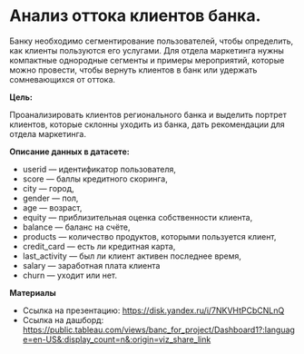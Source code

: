 # Анализ оттока клиентов банка.

Банку необходимо сегментирование пользователей, чтобы определить, как клиенты пользуются его услугами. 
Для отдела маркетинга нужны компактные однородные сегменты и примеры мероприятий, которые можно провести, чтобы вернуть клиентов в банк или удержать сомневающихся от оттока.


**Цель:**

Проанализировать клиентов регионального банка и выделить портрет клиентов, которые склонны уходить из банка, дать рекомендации для отдела маркетинга. 


**Описание данных в датасете:**

- userid — идентификатор пользователя,
- score — баллы кредитного скоринга,
- city — город,
- gender — пол,
- age — возраст,
- equity — приблизительная оценка собственности клиента,
- balance — баланс на счёте,
- products — количество продуктов, которыми пользуется клиент,
- credit_card — есть ли кредитная карта,
- last_activity — был ли клиент активен последнее время,
- salary — заработная плата клиента
- churn — уходит или нет.

**Материалы**
- Ссылка на презентацию: https://disk.yandex.ru/i/7NKVHtPCbCNLnQ
- Ссылка на дашборд:  https://public.tableau.com/views/banc_for_project/Dashboard1?:language=en-US&:display_count=n&:origin=viz_share_link
